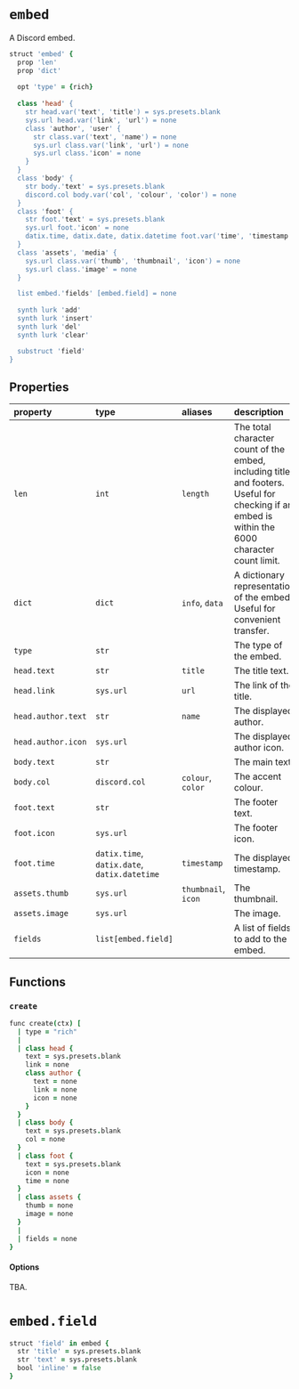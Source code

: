 # `embed`

A Discord embed.

```coffee
struct 'embed' {
  prop 'len'
  prop 'dict'
  
  opt 'type' = {rich}
  
  class 'head' {
    str head.var('text', 'title') = sys.presets.blank
    sys.url head.var('link', 'url') = none
    class 'author', 'user' {
      str class.var('text', 'name') = none
      sys.url class.var('link', 'url') = none
      sys.url class.'icon' = none
    }
  }
  class 'body' {
    str body.'text' = sys.presets.blank
    discord.col body.var('col', 'colour', 'color') = none
  }
  class 'foot' {
    str foot.'text' = sys.presets.blank
    sys.url foot.'icon' = none
    datix.time, datix.date, datix.datetime foot.var('time', 'timestamp') = none
  }
  class 'assets', 'media' {
    sys.url class.var('thumb', 'thumbnail', 'icon') = none
    sys.url class.'image' = none
  }

  list embed.'fields' [embed.field] = none
  
  synth lurk 'add'
  synth lurk 'insert'
  synth lurk 'del'
  synth lurk 'clear'

  substruct 'field'
}
```

## Properties

| property | type | aliases | description |
| :------- | :--- | :------ | :---------- |
| `len` | `int` | `length` | The total character count of the embed, including titles and footers. Useful for checking if an embed is within the 6000 character count limit. |
| `dict` | `dict` | `info`, `data` | A dictionary representation of the embed. Useful for convenient transfer. |
| `type` | `str` | | The type of the embed. |
| `head.text` | `str` | `title` | The title text. |
| `head.link` | `sys.url` | `url` | The link of the title. |
| `head.author.text` | `str` | `name` | The displayed author. |
| `head.author.icon` | `sys.url` | | The displayed author icon. |
| `body.text` | `str` | | The main text. |
| `body.col` | `discord.col` | `colour`, `color` | The accent colour. |
| `foot.text` | `str` | | The footer text. |
| `foot.icon` | `sys.url` | | The footer icon. |
| `foot.time` | `datix.time`, `datix.date`, `datix.datetime` | `timestamp` | The displayed timestamp. |
| `assets.thumb` | `sys.url` | `thumbnail`, `icon` | The thumbnail. |
| `assets.image` | `sys.url` | | The image. |
| `fields` | `list[embed.field]` | | A list of fields to add to the embed. |

## Functions

### `create`

```coffee
func create(ctx) [
  | type = "rich"
  |
  | class head {
    text = sys.presets.blank
    link = none
    class author {
      text = none
      link = none
      icon = none
    }
  }
  | class body {
    text = sys.presets.blank
    col = none
  }
  | class foot {
    text = sys.presets.blank
    icon = none
    time = none
  }
  | class assets {
    thumb = none
    image = none
  }
  |
  | fields = none
}
```

#### Options

TBA.


# `embed.field`

```coffee
struct 'field' in embed {
  str 'title' = sys.presets.blank
  str 'text' = sys.presets.blank
  bool 'inline' = false
}
```
